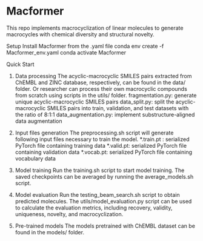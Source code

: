 # Macformer
This repo implements macrocyclization of linear molecules to generate macrocycles with chemical diversity and structural novelty. 

Setup
Install Macformer from the .yaml file
conda env create -f Macformer_env.yaml
conda activate Macformer

Quick Start
1. Data processing
The acyclic-macrocyclic SMILES pairs extracted from ChEMBL and ZINC database, respectively, can be found in the data/ folder. Or researcher can process their own macrocyclic compounds from scratch using scripts in the utils/ folder.
fragmentation.py: generate unique acyclic-macrocyclic SMILES pairs
data_split.py: split the acyclic-macrocyclic SMILES pairs into train, validation, and test datasets with the ratio of 8:1:1
data_augmentation.py: implement substructure-aligned data augmentation

2. Input files generation
The preprocessing.sh script will generate following input files necessary to train the model.
*.train.pt : serialized PyTorch file containing training data
*.valid.pt: serialized PyTorch file containing validation data
*.vocab.pt: serialized PyTorch file containing vocabulary data

3. Model training
Run the training.sh script to start model training. 
The saved checkpoints can be averaged by running the average_models.sh script.

4. Model evaluation
Run the testing_beam_search.sh script to obtain predicted molecules.
The utils/model_evaluation.py script can be used to calculate the evaluation metrics, including recovery, validity, uniqueness, novelty, and macrocyclization.

5. Pre-trained models
The models pretrained with ChEMBL dataset can be found in the models/ folder.
